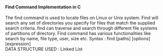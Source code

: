 #### Find Command Implementation in C
The find command is used to locate files on Linux or Unix system. Find will search any set of directories you specify for files that match the supplied search criteria.
find can traverse and search through different file systems of partitions of directory.
Find command has various functionalities like search by name, file type, user, size etc.
Syntax : find [paths] [options] [expression]  
DATA STRUCTURE USED : Linked List